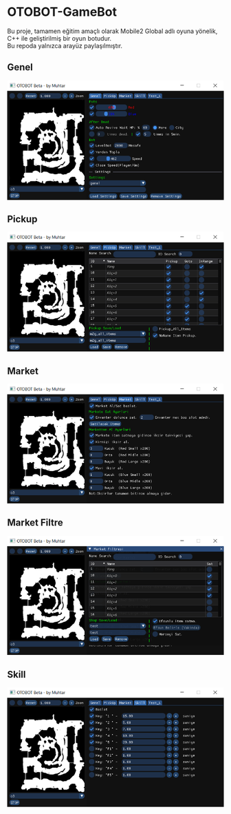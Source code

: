 # OTOBOT-GameBot
Bu proje, tamamen eğitim amaçlı olarak Mobile2 Global adlı oyuna yönelik, C++ ile geliştirilmiş bir oyun botudur.  
Bu repoda yalnızca arayüz paylaşılmıştır.

## Genel
![Arayüz Genel](images/1_genel.png)

## Pickup
![Arayüz Pickup](images/2_pickup.png)

## Market
![Arayüz Market](images/3_market.png)

## Market Filtre
![Arayüz Market Filtre](images/4_market_filtre.png)

## Skill
![Arayüz Skill](images/5_skill.png)
